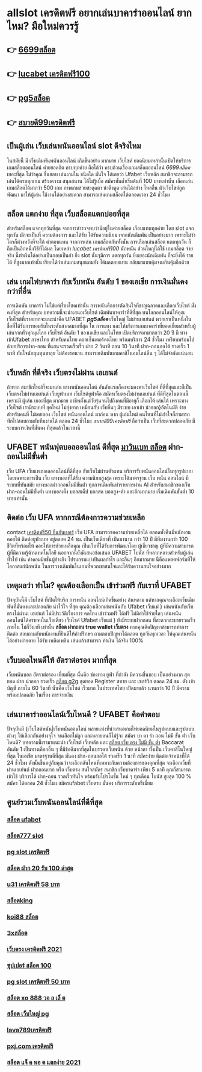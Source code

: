 # allslot เครดิตฟรี อยากเล่นบาคาร่าออนไลน์  ยากไหม? มือใหม่ควรรู้

## 👉 [6699สล็อต](https://mabet.net/)
## 👉 [lucabet เครดิตฟรี100](https://member.mabet.net/?action=login)
## 👉 [pg5สล็อต](https://mabet.net/20-free-100/)
## 👉 [สบายดี99เครดิตฟรี](https://mabet.net/register/)

##  เป็นผู้เล่น  เว็บเล่นพนันออนไลน์ slot  ดีจริงไหม

 ในสมัยนี้ มี เว็บเดิมพันพนันออนไลน์ เกิดขึ้นอย่าง มากมาย เว็บไซค์ ยอดนิยมเหล่านั้นเปิดให้บริการเกมสล็อตออนไลน์  ค่ายยอดฮิต ครบทุกค่าย  ถือได้ว่า  ครบถ้วนเรื่องเกมสล็อตออนไลน์ *6699สล็อต* เยอะที่สุด ไม่ว่าคุณ ชื่นชอบ เล่นเกมใน ชนิดใด มั่นใจ ได้เลยว่า  Ufabet เว็บหลัก สมาชิกจะสามารถเล่นได้ครบทุกเกม สร้างความ สนุกสนาน ได้ไม่รู้เบื่อ สมัครขั้นต่ำเริ่มต้นที่ 100 บาทเท่านั้น เลือกเล่นเกมสล็อตได้มากว่า 500 เกม ภาพเกมสวยสะดุดตา น่าดึงดูด เล่นได้อย่าง ไหลลื่น ตัวเว็บไซค์ถูก พัฒนา มาให้ผู้เล่น ใช้งานได้อย่างสะดวก สามารถเล่นเกมสล็อตได้ตลอดเวลา 24 ชั่วโมง

## สล็อต แตกง่าย ที่สุด เว็บสล็อตแตกบ่อยที่สุด

สำหรับสล็อต  แจกทุกวันที่สุด จากการสำรวจพบว่ามีอยู่ในค่ายสล็อต เกือบแทบทุกค่าย โดย slot  แจกทุกวัน มักจะเป็นที่ ความต้องการ และได้รับ  ได้รับความนิยม เจากนักเดิมพัน  เป็นอย่างมาก  เพราะไม่ว่าใครก็ต่างหวังที่จะได้ ค่าตอบแทน จากการเล่น เกมสล็อตกันทั้งนั้น การเลือกเล่นสล็อต  แตกทุกวัน  ก็ถือเป็นอีกหนึ่งวิธีที่ได้ผล โดยเหล่า *lucabet เครดิตฟรี100* นักพนัน  ส่วนใหญ่ได้ใช้ เกมสล็อต จ่ายจริง นี้ทำเงินได้อย่างเป็นกอบเป็นกำ ยิ่ง slot นั้นๆมีการ แตกทุกวัน  ยิ่งเยอะนักเดิมพัน  ก็จะยิ่งได้ รายได้ ที่สูงมากเท่านั้น เรียกได้ว่าเล่นเกมสนุกแถมยัง ได้ผลตอบแทน กลับมาแบบคุ้มจนเกินคุ้มอีกด้วย


## เล่น เกมไพ่บาคาร่า กับเว็บพนัน อันดับ 1 ของเอเชีย การเงินมั่นคงกว่าที่อื่น

 การเดิมพัน  บาคาร่า ไม่ใช่แค่เรื่องโชคเท่านั้น การพนันคือการตัดสินใจที่ชาญฉลาดและเลือกเว็บไซต์  มั่งคงที่สุด  สำหรับคุณ บทความนี้จะนำเสนอเว็บไซต์ เดิมพันบาคาร่าที่ดีที่สุด  บนโลกออนไลน์ให้คุณ เว็บไซต์ที่เราอยากจะแนะนำคือ UFABET ***pg5สล็อต***   เว็บใหญ่ ไม่ผ่านเอเย่นต์ พวกเราเป็นหนึ่งในชื่อที่ได้รับการยอมรับในระดับสากลมากที่สุด ใน การแทง  และให้บริการเกมบาคาร่าที่ยอดเยี่ยมสำหรับผู้เล่นจากทั่วทุกมุมโลก เว็บไซต์ อันดับ 1 ของเอเชีย และในไทย เปิดบริการมามากกว่า 20 ปี มี  ทางเข้าUfabet ภาษาไทย สำหรับคนไทย คอลเซ็นเตอร์คนไทย พร้อมบริการ 24 ชั่วโมง  เพรียบพร้อมไปด้วยบริการฝาก-ถอน ที่แสนจะรวดเร็วเร็ว ฝาก 2 วินาที ถอน 10 วินาที  ฝาก-ถอนออโต้ รวดเร็ว 1 นาที ทันใจนักลุนทุนขาลุย ไม่ต้องรอนาน สามารถเดิมพันเกมคาสิโนอนไลน์อืน ๆ ได้ไม่จำกัดแน่นอน


##  เว็บหลัก  ที่ดีจริง เว็บตรงไม่ผ่าน เอเยนต์

ถ้าหาก สมาชิกใหม่ที่จะมาเล่น แทงพนันออนไลน์ อันดับแรกก็คงจะมองหาเว็บไซต์ ที่ดีที่สุดและก็เป็นเว็บตรงไม่ผ่านเอเย่นต์    เว็บยูฟ่าเบท เว็บไซต์ยูฟ่าคือ สมัครเว็บตรงไม่ผ่านเอเย่นต์  ที่ดีที่สุดในตอนนี้เพราะมี ผู้เล่น  เยอะที่สุด มากมาย อาชีพตั้งแต่วัยรุ่นจนไปถึงคนที่มีอายุก็ เลือกได้ เล่นได้ เพราะทางเว็บไซต์ เรามีระบบที่ ยุคใหม่  ไม่ยุ่งยาก เหมือนกับ เว็บอื่นๆ มีระบบ เอาเข้า  นำออก}อัตโนมัติ ง่ายสำหรับคนที่ ไม่เคยลอง  เว็บไซต์ พนันออนไลน์ มาก่อน หาก ผู้เล่นใหม่ คนไหนที่ไม่เข้าใจก็สามารถ ทักไปสอบถามกับทีมงานได้ ตลอด 24 ชั่วโมง  *สบายดี99เครดิตฟรี* ถือว่าเป็น เว็บที่สะดวกปลอดภัย มีระบบการเงินที่มั่นคง ที่สุดแล้วในเวลานี้ 


## UFABET  พนันฟุตบอลออนไลน์  ดีที่สุด [มาวินเบท สล็อต](https://member.mabet.net/?action=login) ฝาก-ถอนไม่มีขั้นต่ำ

เว็บ UFA เว็บแทงบอลออนไลน์ที่ดีที่สุด กับเว็บไม่ผ่านตัวแทน  บริการรับพนันออนไลน์ในทุกรูปแบบ โดยเฉพาะการเป็น เว็บ แทงบอลที่ได้รับ ความนิยมสูงสุด เพราะได้มาตรฐาน เว็บ พนัน ออนไลน์ มีระบบที่ทันสมัย แทงบอลฝากถอนไม่มีขั้นต่ํา ทุกการเดิมพันทำรายการผ่าน AI สำหรับสมาชิกของเว็บ ฝาก-ถอนไม่มีขั้นต่ำ แทงบอลเต็ง บอลสเต็ป บอลสด บอลสูง-ต่ำ และอีกมากมาย เริ่มเดิมพันขั้นต่ำ 10 บาทเท่านั้น


## ติดต่อ   เว็บ UFA หากกรณีต้องการความช่วยเหลือ

 contact [เครดิตฟรี50 ยืนยันเบอร์](https://mabet.net/)   เว็บ UFA สามารถขอความช่วยเหลือได้  ตลอดทั้งคืนมีพนักงานคอยให้  ติดต่อยูฟ่าเบท อยู่ตลอด 24 ชม. เป็นเว็บเดียวที่ เปิดมานาน กว่า 10 ปี มีทีมงานกว่า 100 ชีวิตที่พร้อมให้ คอยให้การช่วยเหลือคุณ เป็นเว็บที่ได้รับการพัฒนาโดย ผู้เชี่ยวชาญ ผู้ที่มีความสามารถ ผู้ที่มีความรู้ด้านเทคโนโลยี นอกจากนี้ยังมีเสนอข้อเสนอ UFABET โบนัส  ที่หลากหลายสำหรับผู้เล่นทั่วไป เช่น ค่าคอมมิชชั่นผู้อ้างอิง โปรแกรมแบ่งปันผลกำไร และอื่นๆ อีกมากมาย นี่คือแพลตฟอร์มที่ให้โอกาสแก่นักพนัน ในการวางเดิมพันในเกมที่พวกเขาสนใจและได้รับความสนใจอย่างมาก


## เหตุผลว่า ทำไม? คุณต้องเลือกเป็น เข้าร่วมฟรี กับเราที่ UFABET

ปัจจุบันนี้มี เว็บไซค์ ที่เปิดให้บริก การพนัน ออนไลน์เกิดขึ้นอย่าง ล้นหลาม  แต่หากคุณจะเลือกเว็บเดิมพันที่มั่นคงและปลอดภัย น่าไว้ใจ  ที่สุด คุณต้องเลือกเล่นพนันกับ  Ufabet เว็บแม่  } เล่นพนันกับเว็บตรงไม่ผ่านเ เอเย่นต์  ไม่มีประวัติเรื่องการ คดโกง   เข้าร่วมฟรี ได้ฟรี ไม่มีค่าใช้จ่ายใดๆ เล่นพนันออนไลน์ได้ครบจบในเว็บเดียว เว็บไซค์  Ufabet เว็บแม่  } ยังมีระบบฝากถอน ที่สะดวกสะบายรวดเร็ว ภายใน ไม่กี่วินาที  เท่านั้น **สล็อต ฝากถอน true wallet เว็บตรง** หากคุณติดปัญหาสามารถทำการติดต่อ สอบถามกับพนักงานที่ยินดีให้คำปรึกษา ถามตอบปัญหาได้ตลอด  ทุกวันทุกเวลา ให้คุณเล่นพนันได้อย่างง่ายดาย ได้รับ เพลิดเพลิน เล่นแล้วสามารถ ทำเงิน ได้จริง 100% 


##  เว็บบอลไหนดีให้ อัตราต่อรอง มากที่สุด 

 เว็บพนันบอล   อัตราต่อรอง   เยี่ยมที่สุด  นั้นคือ  ช่องทาง ยูฟ่า ที่กำลัง   มีความชื่นชอบ  เป็นอย่างมาก  สุดยอด  ฝาก   นำออก รวดเร็ว [สล็อต g2g](https://bio.link/tisawago)   สุดยอด  Register   สบาย และ  เซอร์วิส  ตลอด 24 ชม.   ตัง  เข้า  บัญชี  ภายใน   60 วินาที  นั้นคือ  เว็บไซต์   เร็วมาก ในประเทศไทย  เปิดมาแล้ว  นานกว่า 10 ปี  มีความพร้อมปลอดภัย ในเรื่อง  การจ่ายเงิน 

## เล่นบาคาร่าออนไลน์เว็บไหนดี ? UFABET คือคำตอบ

ปัจจุบันมี {เว็บไซต์พนัน|เว็บพนันออนไลน์ หลายแห่งที่นำเสนอเกมไพ่ยอดนิยมในรูปแบบและรูปแบบต่างๆ ให้เลือกกันอย่างจุใจ จนเลือกไม่ถูก และหลายคนก็ไม่รู้จะ  สมัคร บา คา ร่า ถอน ไม่มี ขั้น ต่ํา  เว็บไหนดี? บทความนี้เรามาแนะนำ เว็บไซต์ เว็บหลัก และ [สล็อต เว็บ ตรง ไม่มี ขั้น ต่ำ](https://mabet.net/20-free-100/) Baccarat อันดับ 1 เป็นทางเลือกอื่น ๆ ที่มีข้อดีมากที่สุดในบรรดาเว็บพนัน ด้วย หน้าตา ทั้งเป็น เว็บคาสิโนใหญ่ที่สุด   ในเอเชีย มาตรฐานดีที่สุด มั่นคง  ฝาก-ถอนออโต้ รวดเร็ว 1 นาที  สมัครง่าย ติดต่อเจ้าหน้าที่ได้ 24 ชั่วโมง  ดังนั้นขึ้นอยู่กับคุณว่าจะเลือกอันไหนที่เหมาะกับความต้องการของคุณที่สุด จะเลือกเว็บที่ผ่านเอเย่นต์ ฝากถอนยาก หรือ เว็บตรง สนใจสมัคร สมาชิก เว็บบาคาร่า  เพียง 5 นาที คุณก็สามารถเข้าใช้ บริการได้ ฝาก-ถอน รวดเร็วทันใจ พร้อมรับโปรโมชั่น ใหม่ ๆ ทุกเดือน โบนัส สูงสุด 100 % สมัคร ได้ตลอด 24 ชั่วโมง   สมัครufabet เว็บตรง มั่นคง  บริการระดับพรีเมี่ยม 

## ศูนย์รวมเว็บพนันออนไลน์ที่ดีที่สุด

### [สล็อต ufabet](https://atom.io/themes/สมัครฟรีเครดิต%20สล็อต%20xo168%20008%20สล็อต%20PG%2020รับ100%20เว็บตรง100%)
### [สล็อต777 slot](https://atom.io/themes/สมัครฟรีเครดิต%20สล็อต%20เว็บไหนดี%20แตกง่าย%20008%20สล็อต%20PG%2020รับ100%20เว็บตรง100%)
### [pg slot เครดิตฟรี](https://atom.io/themes/สมัครฟรีเครดิต%20สล็อตxo369%20008%20สล็อต%20PG%2020รับ100%20เว็บตรง100%)
### [สล็อต ฝาก 20 รับ 100 ล่าสุด](https://atom.io/themes/สมัครฟรีเครดิต%20taicity%20เครดิตฟรี%20200%20008%20สล็อต%20PG%2020รับ100%20เว็บตรง100%)
### [u31 เครดิตฟรี 58 บาท](https://atom.io/themes/สมัครฟรีเครดิต%20เครดิตฟรี%20กด%20รับ%20เอง%2088%202022%20008%20สล็อต%20PG%2020รับ100%20เว็บตรง100%)
### [สล็อตking](https://atom.io/themes/สมัครฟรีเครดิต%20mgm99winสล็อต%20008%20สล็อต%20PG%2020รับ100%20เว็บตรง100%)
### [koi88 สล็อต](https://atom.io/themes/สมัครฟรีเครดิต%20เว็บ%20ตรง%20ไม่%20ผ่าน%20เอเย่นต์%20สล็อต%20008%20สล็อต%20PG%2020รับ100%20เว็บตรง100%)
### [3xสล็อต](https://atom.io/themes/สมัครฟรีเครดิต%20สล็อต%20xoz%20008%20สล็อต%20PG%2020รับ100%20เว็บตรง100%)
### [เว็บตรง เครดิตฟรี 2021](https://atom.io/themes/สมัครฟรีเครดิต%20ufax10%20เครดิตฟรี%20008%20สล็อต%20PG%2020รับ100%20เว็บตรง100%)
### [ซุปเปอร์ สล็อต 100](https://atom.io/themes/สมัครฟรีเครดิต%20สล็อต%20789%20เว็บตรง%20008%20สล็อต%20PG%2020รับ100%20เว็บตรง100%)
### [pg slot เครดิตฟรี 50 บาท](https://atom.io/themes/สมัครฟรีเครดิต%20สบายดี99%20สล็อต%20008%20สล็อต%20PG%2020รับ100%20เว็บตรง100%)
### [สล็อต xo 888 วอ ล เล็ ต](https://atom.io/themes/สมัครฟรีเครดิต%20ยิงปลา%20เครดิตฟรี%20100%20ไม่ต้องฝาก%20008%20สล็อต%20PG%2020รับ100%20เว็บตรง100%)
### [สล็อต เว็บใหญ่ pg](https://atom.io/themes/สมัครฟรีเครดิต%20เครดิตฟรี%20กดรับเอง%202021ล่าสุด%20008%20สล็อต%20PG%2020รับ100%20เว็บตรง100%)
### [lava789เครดิตฟรี](https://atom.io/themes/สมัครฟรีเครดิต%20betflik%20เครดิตฟรี%2050%20ไม่ต้องแชร์%20008%20สล็อต%20PG%2020รับ100%20เว็บตรง100%)
### [pxj.com เครดิตฟรี](https://atom.io/themes/สมัครฟรีเครดิต%20สล็อต%20แจก%20user%20ทดลองเล่น%20ฟรี%20ถอนได้%20008%20สล็อต%20PG%2020รับ100%20เว็บตรง100%)
### [สล็อต แจ็ ค พอ ต แตกง่าย 2021](https://atom.io/themes/สมัครฟรีเครดิต%20pxj00.com%20เครดิตฟรี%20008%20สล็อต%20PG%2020รับ100%20เว็บตรง100%)
